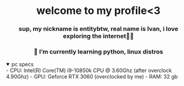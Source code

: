 <h1 align="center">welcome to my profile<3</h1>
<h3 align="center">sup, my nickname is entitybtw, real name is Ivan, i love exploring the internet👨‍💻</h3>
<h3 align="center">🌱 I’m currently learning python, linux distros</h3>
<details open>
  <summary>pc specs</summary>
  - CPU: Intel(R) Core(TM) i9-10850k CPU @ 3.60Ghz (after overclock 4.90Ghz)
   - GPU: Geforce RTX 3060 (overclocked by me)
    - RAM: 32 gb
</details>
